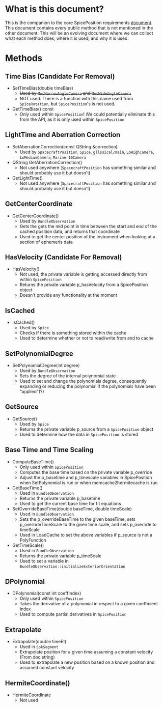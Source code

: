 # What is this document?
This is the companion to the core SpicePosition requirements [document](https://github.com/DOI-USGS/ISIS3/wiki/SpicePosition-requirements). This document contains every public method that is not mentioned in the other document. This will be an evolving document where we can collect what each method does, where it is used, and why it is used.

# Methods

## Time Bias (**Candidate For Removal**)
* SetTimeBias(double timeBias)
    * ~~Used by `MocNarrowAngleCamera` and `MocWideAngleCamera`~~
    * NOT used. There is a function with this name used from `SpiceRotation`, but `SpicePosition`'s is not used.
* GetTimeBias() const
    * Only used within `SpicePosition`! We could potentially eliminate this from the API, as it is only used within `SpicePosition`. 

## LightTime and Aberration Correction
* SetAberrationCorrection(const QString &correction)
    * Used by `SpacecraftPosition`, `Spice`, `gllssical/main`, `LoHighCamera`, `LoMediumCamera`, `Mariner10Camera`
* QString GetAberrationCorrection()
    * Not used anywhere (`SpacecraftPosition` has something similar and should probably use it but doesn't)
* GetLightTime()
    * Not used anywhere (`SpacecraftPosition` has something similar and should probably use it but doesn't)

## GetCenterCoordinate
* GetCenterCoordinate()
    * Used by `BundleObservation`
    * Gets the gets the mid point in time between the start and end of the cached position data, and returns that coordinate
    * Used to get the center position of the instrument when looking at a section of ephemeris data

## HasVelocity (Candidate For Removal)
* HasVelocity()
    * Not used, the private variable is getting accessed directly from within `SpicePosition`
    * Returns the private variable p_hasVelocity from a SpicePosition object
    * Doesn't provide any functionality at the moment

## IsCached
* IsCached()
    * Used by `Spice`
    * Checks if there is something stored within the cache
    * Used to determine whether or not to read/write from and to cache

## SetPolynomialDegree
* SetPolynomialDegree(int degree)
    * Used by `BundleObservation`
    * Sets the degree of the internal polynomial state
    * Used to set and change the polynomials degree, consequently expanding or reducing the polynomial if the polynomials have been "applied"(?)

## GetSource
* GetSource()
    * Used by `Spice`
    * Returns the private variable p_source from a `SpicePosition` object
    * Used to determine how the data in `SpicePosition` is stored

## Base Time and Time Scaling
* ComputeBaseTime()
    * Only used within `SpicePosition`
    * Computes the base time based on the private variable p_override
    * Adjust the p_basetime and p_timescale variables in SpicePosition when SetPolynomial is run or when memcache2hermitecache is run
* GetBaseTime()
    * Used in `BundleObservation`
    * Returns the private variable p_basetime
    * Used to get the current base time for fit equations
* SetOverrideBaseTime(double baseTime, double timeScale)
    * Used in `BundleObservation`
    * Sets the p_overrideBaseTime to the given baseTime, sets p_overrideTimeScale to the given time scale, and sets p_override to timeScale
    * Used in LoadCache to set the above variables if p_source is not a PolyFunction
* GetTimeScale()
    * Used in `BundleObservation`
    * Returns the private variable p_timeScale
    * Used to set a variable in `BundleObservation::initializeExteriorOrientation`

## DPolynomial 
* DPolynomial(const int coeffIndex)
    * Only used within `SpicePosition`
    * Takes the derivative of a polynomial in respect to a given coefficient index
    * Used to compute partial derivatives in `SpicePosition`

## Extrapolate
* Extrapolate(double timeEt)
    * Used in `SpkSegment`
    * Extrapolate position for a given time assuming a constant velocity (From doc string)
    * Used to extrapolate a new position based on a known position and assumed constant velocity

## HermiteCoordinate()
* HermiteCoordinate
    * Not used